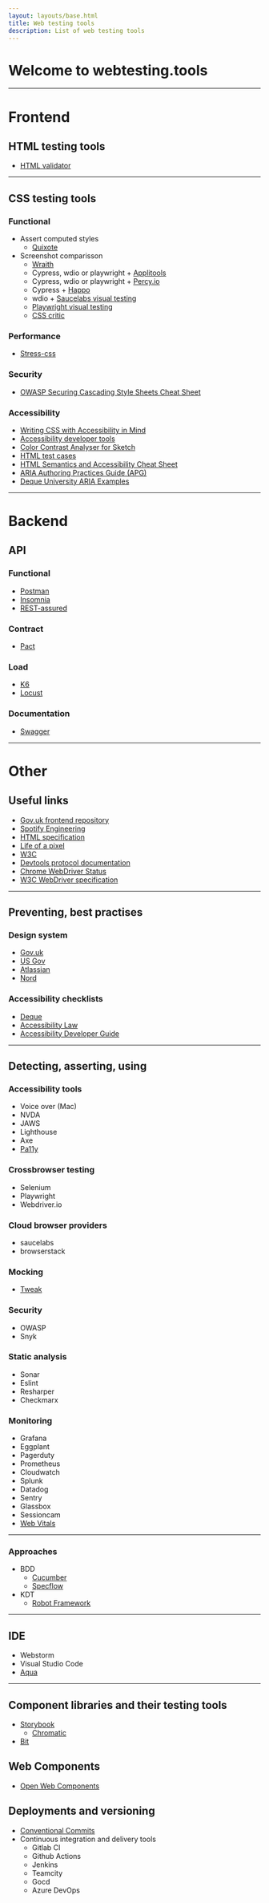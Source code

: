 ```yaml
---
layout: layouts/base.html
title: Web testing tools
description: List of web testing tools
---
```


# Welcome to webtesting.tools  
---

<h1 class="section-header" id="frontend">Frontend</h1>

## HTML testing tools

- [HTML validator](https://validator.w3.org/)

---

## CSS testing tools
### Functional
- Assert computed styles
    - [Quixote](https://github.com/jamesshore/quixote/blob/master/README.md)
- Screenshot comparisson
    - [Wraith](https://github.com/bbc/wraith)
    - Cypress, wdio or playwright + [Applitools](https://applitools.com/)
    - Cypress, wdio or playwright + [Percy.io](https://percy.io/)
    - Cypress + [Happo](https://happo.io/)
    - wdio + [Saucelabs visual testing](https://saucelabs.com/platform/visual-testing)
    - [Playwright visual testing](https://playwright.dev/docs/test-snapshots)
    - [CSS critic](https://github.com/cburgmer/csscritic)

### Performance
- [Stress-css](https://github.com/andyedinborough/stress-css)

### Security
- [OWASP Securing Cascading Style Sheets Cheat Sheet](https://cheatsheetseries.owasp.org/cheatsheets/Securing_Cascading_Style_Sheets_Cheat_Sheet.html)

### Accessibility
- [Writing CSS with Accessibility in Mind](https://medium.com/@matuzo/writing-css-with-accessibility-in-mind-8514a0007939)
- [Accessibility developer tools](https://github.com/GoogleChrome/accessibility-developer-tools)
- [Color Contrast Analyser for Sketch](https://github.com/getflourish/Sketch-Color-Contrast-Analyser)
- [HTML test cases](https://russmaxdesign.github.io/accessible-forms/index.html)
- [HTML Semantics and Accessibility Cheat Sheet](https://webaim.org/resources/htmlcheatsheet/)
- [ARIA Authoring Practices Guide (APG)](https://www.w3.org/WAI/ARIA/apg/)
- [Deque University ARIA Examples](https://dequeuniversity.com/library/)

---
<h1 class="section-header" id="backend">Backend</h1>

## API
### Functional
- [Postman](https://www.postman.com/)
- [Insomnia](https://insomnia.rest/)
- [REST-assured](https://rest-assured.io/)

### Contract
- [Pact](https://pact.io/)

### Load
- [K6](https://k6.io/)
- [Locust](https://locust.io/)

### Documentation 
- [Swagger](https://swagger.io/)

---

<h1 class="section-header" id="other">Other</h1>

## Useful links
- [Gov.uk frontend repository](https://github.com/alphagov/govuk-frontend)
- [Spotify Engineering](https://engineering.atspotify.com/)
- [HTML specification](https://html.spec.whatwg.org/)
- [Life of a pixel](https://www.youtube.com/watch?v=K2QHdgAKP-s)
- [W3C](https://www.w3.org/)
- [Devtools protocol documentation](https://chromedevtools.github.io/devtools-protocol/)
- [Chrome WebDriver Status](https://chromium.googlesource.com/chromium/src/+/refs/heads/main/docs/chromedriver_status.md)
- [W3C WebDriver specification](https://w3c.github.io/webdriver/)
---

## Preventing, best practises

### Design system
- [Gov.uk](https://design-system.service.gov.uk/)
- [US Gov](https://designsystem.digital.gov/)
- [Atlassian](https://atlassian.design/)
- [Nord](https://nordhealth.design/)

### Accessibility checklists
- [Deque](https://dequeuniversity.com/checklists/)
- [Accessibility Law](https://accessibility-manual.dwp.gov.uk/accessibility-law)
- [Accessibility Developer Guide](https://www.accessibility-developer-guide.com/)

---
## Detecting, asserting, using
### Accessibility tools
- Voice over (Mac)
- NVDA
- JAWS
- Lighthouse
- Axe
- [Pa11y](https://pa11y.org/)

### Crossbrowser testing
- Selenium
- Playwright
- Webdriver.io

### Cloud browser providers
- saucelabs
- browserstack

### Mocking
- [Tweak](https://chrome.google.com/webstore/detail/tweak-mock-and-modify-htt/feahianecghpnipmhphmfgmpdodhcapi)

### Security
- OWASP
- Snyk

### Static analysis
- Sonar
- Eslint
- Resharper
- Checkmarx

### Monitoring
- Grafana
- Eggplant
- Pagerduty
- Prometheus
- Cloudwatch
- Splunk
- Datadog
- Sentry
- Glassbox
- Sessioncam
- [Web Vitals](https://github.com/GoogleChrome/web-vitals/)

---
### Approaches
- BDD
    - [Cucumber](https://cucumber.io/)
    - [Specflow](https://specflow.org/)
- KDT
    - [Robot Framework](https://robotframework.org/)
---

## IDE
- Webstorm
- Visual Studio Code
- [Aqua](https://www.jetbrains.com/aqua/)

---
## Component libraries and their testing tools 
- [Storybook](https://storybook.js.org/)
    - [Chromatic](https://www.chromatic.com/)
- [Bit](https://bit.dev/)

## Web Components
- [Open Web Components](https://open-wc.org/docs/testing/testing-package/)

## Deployments and versioning
- [Conventional Commits](https://www.conventionalcommits.org/en/v1.0.0/)
- Continuous integration and delivery tools
    - Gitlab CI
    - Github Actions
    - Jenkins
    - Teamcity
    - Gocd
    - Azure DevOps
